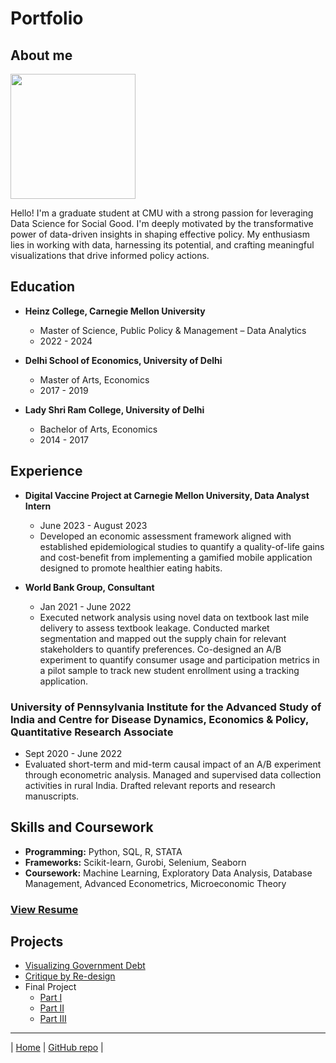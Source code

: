 # Portfolio

## About me
<img src="Pranava_Kadiyala_Photograph.jpeg" width="200"/>

Hello! I'm a graduate student at CMU with a strong passion for leveraging Data Science for Social Good. I'm deeply motivated by the transformative power of data-driven insights in shaping effective policy. My enthusiasm lies in working with data, harnessing its potential, and crafting meaningful visualizations that drive informed policy actions.

## Education
- **Heinz College, Carnegie Mellon University**
  * Master of Science, Public Policy & Management – Data Analytics
  * 2022 - 2024

- **Delhi School of Economics, University of Delhi**
  * Master of Arts, Economics
  * 2017 - 2019

- **Lady Shri Ram College, University of Delhi**
  * Bachelor of Arts, Economics
  * 2014 - 2017

## Experience

- **Digital Vaccine Project at Carnegie Mellon University, Data Analyst Intern**
  * June 2023 - August 2023
  * Developed an economic assessment framework aligned with established epidemiological studies to quantify a quality-of-life gains and cost-benefit from implementing a gamified mobile application designed to promote healthier eating habits.

- **World Bank Group, Consultant**
  * Jan 2021 - June 2022
  * Executed network analysis using novel data on textbook last mile delivery to assess textbook leakage. Conducted market segmentation and mapped out the supply chain for relevant stakeholders to quantify preferences. Co-designed an A/B experiment to quantify consumer usage and participation metrics in a pilot sample to track new student enrollment using a tracking application.

### University of Pennsylvania Institute for the Advanced Study of India and Centre for Disease Dynamics, Economics & Policy, Quantitative Research Associate
* Sept 2020 - June 2022
* Evaluated short-term and mid-term causal impact of an A/B experiment through econometric analysis. Managed and supervised data collection activities in rural India. Drafted relevant reports and research manuscripts.

## Skills and Coursework
- **Programming:** Python, SQL, R, STATA
- **Frameworks:** Scikit-learn, Gurobi, Selenium, Seaborn
- **Coursework:** Machine Learning, Exploratory Data Analysis, Database Management, Advanced Econometrics, Microeconomic Theory

### [View Resume](https://drive.google.com/file/d/18Tc-abEqUkGsSX2luWGncxFH-qgp21Xt/view?usp=sharing)

## Projects
- [Visualizing Government Debt](visualizing-government-debt)
- [Critique by Re-design](critique-by-design)
- Final Project
  - [Part I](final-project-part-one)
  - [Part II](final-project-part-two)
  - [Part III](final-project-part-three)


---

| [Home](https://pranavakadiyala.github.io/Portfolio/) | [GitHub repo](https://github.com/pranavakadiyala/Portfolio) |
